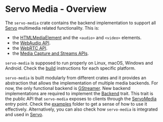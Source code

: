  # Servo Media - Overview

 The `servo-media` crate contains the backend implementation to support all [Servo](https://github.com/servo/servo) multimedia related functionality. This is:
  - the [HTMLMediaElement](https://html.spec.whatwg.org/multipage/media.html#htmlmediaelement) and the `<audio>` and `<video>` elements.
  - the [WebAudio API](https://webaudio.github.io/web-audio-api).
  - the [WebRTC API](https://w3c.github.io/webrtc-pc/).
  - the [Media Capture and Streams APIs](https://w3c.github.io/mediacapture-main/#dom-mediadeviceinfo-groupid).

`servo-media` is supposed to run properly on Linux, macOS, Windows and Android. Check the [build](https://github.com/servo/media/tree/f96c33b7374d5b9915b8bae8623723b2d23ec457#build) instructions for each specific platform.

`servo-media` is built modularly from different crates and it provides an abstraction that allows the implementation of multiple media backends. For now, the only functional backend is [GStreamer](https://github.com/servo/media/tree/f96c33b7374d5b9915b8bae8623723b2d23ec457/backends/gstreamer). New backend implementations are required to implement the [Backend](https://github.com/servo/media/blob/2610789d1abfbe4443579021113c822ba05f34dc/servo-media/lib.rs#L33) trait. This trait is the public API that `servo-media` exposes to clients through the [ServoMedia](https://github.com/servo/media/blob/2610789d1abfbe4443579021113c822ba05f34dc/servo-media/lib.rs#L90) entry point. Check the [examples](https://github.com/servo/media/tree/f96c33b7374d5b9915b8bae8623723b2d23ec457/examples) folder to get a sense of how to use it effectively. Alternatively, you can also check how `servo-media` is integrated and used in [Servo](https://github.com/servo/servo). 

